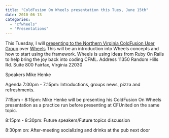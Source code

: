 ```yaml
---
title: "ColdFusion On Wheels presentation this Tues, June 15th"
date: 2010-06-13
categories: 
  - "cfwheels"
  - "Presentations"
---
```


This Tuesday, I will [presenting to the Northern Virginia ColdFusion User Group](http://groups.adobe.com/index.cfm?event=post.display&postid=25987) over [Wheels](http://www.cfwheels.com) This will be an introduction into Wheels concepts and how to start using the framework. Wheels is using ideas from Ruby On Rails to help bring the joy back into coding CFML. Address 11350 Random Hills Rd. Suite 800 Fairfax, Virginia 22030

Speakers Mike Henke

Agenda 7:00pm - 7:15pm: Introductions, groups news, pizza and refreshments.

7:15pm - 8:15pm: Mike Henke will be presenting his ColdFusion On Wheels presentation as a practice run before presenting at CFUnited on the same topic.

8:15pm - 8:30pm: Future speakers/Future topics discussion

8:30pm on: After-meeting socializing and drinks at the pub next door
